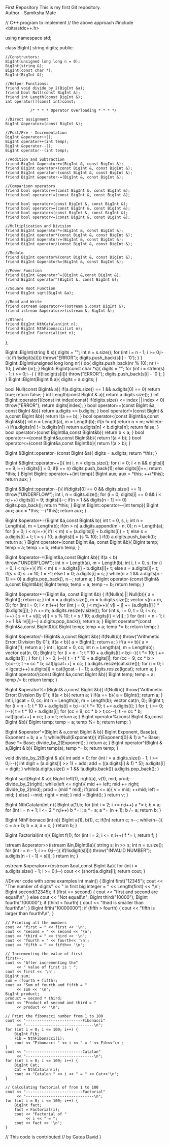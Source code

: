 First Repository
This is my first Git repository.
<br>
Author - Samiksha Mate

// C++ program to implement
// the above approach
#include <bits/stdc++.h>

using namespace std;

class BigInt{
    string digits;
public:

    //Constructors:
    BigInt(unsigned long long n = 0);
    BigInt(string &);
    BigInt(const char *);
    BigInt(BigInt &);

    //Helper Functions:
    friend void divide_by_2(BigInt &a);
    friend bool Null(const BigInt &);
    friend int Length(const BigInt &);
    int operator[](const int)const;

               /* * * * Operator Overloading * * * */

    //Direct assignment
    BigInt &operator=(const BigInt &);

    //Post/Pre - Incrementation
    BigInt &operator++();
    BigInt operator++(int temp);
    BigInt &operator--();
    BigInt operator--(int temp);

    //Addition and Subtraction
    friend BigInt &operator+=(BigInt &, const BigInt &);
    friend BigInt operator+(const BigInt &, const BigInt &);
    friend BigInt operator-(const BigInt &, const BigInt &);
    friend BigInt &operator-=(BigInt &, const BigInt &);

    //Comparison operators
    friend bool operator==(const BigInt &, const BigInt &);
    friend bool operator!=(const BigInt &, const BigInt &);

    friend bool operator>(const BigInt &, const BigInt &);
    friend bool operator>=(const BigInt &, const BigInt &);
    friend bool operator<(const BigInt &, const BigInt &);
    friend bool operator<=(const BigInt &, const BigInt &);

    //Multiplication and Division
    friend BigInt &operator*=(BigInt &, const BigInt &);
    friend BigInt operator*(const BigInt &, const BigInt &);
    friend BigInt &operator/=(BigInt &, const BigInt &);
    friend BigInt operator/(const BigInt &, const BigInt &);

    //Modulo
    friend BigInt operator%(const BigInt &, const BigInt &);
    friend BigInt &operator%=(BigInt &, const BigInt &);

    //Power Function
    friend BigInt &operator^=(BigInt &,const BigInt &);
    friend BigInt operator^(BigInt &, const BigInt &);
    
    //Square Root Function
    friend BigInt sqrt(BigInt &a);

    //Read and Write
    friend ostream &operator<<(ostream &,const BigInt &);
    friend istream &operator>>(istream &, BigInt &);

    //Others
    friend BigInt NthCatalan(int n);
    friend BigInt NthFibonacci(int n);
    friend BigInt Factorial(int n);
};

BigInt::BigInt(string & s){
    digits = "";
    int n = s.size();
    for (int i = n - 1; i >= 0;i--){
        if(!isdigit(s[i]))
            throw("ERROR");
        digits.push_back(s[i] - '0');
    }
}
BigInt::BigInt(unsigned long long nr){
    do{
        digits.push_back(nr % 10);
        nr /= 10;
    } while (nr);
}
BigInt::BigInt(const char *s){
    digits = "";
    for (int i = strlen(s) - 1; i >= 0;i--)
    {
        if(!isdigit(s[i]))
            throw("ERROR");
        digits.push_back(s[i] - '0');
    }
}
BigInt::BigInt(BigInt & a){
    digits = a.digits;
}

bool Null(const BigInt& a){
    if(a.digits.size() == 1 && a.digits[0] == 0)
        return true;
    return false;
}
int Length(const BigInt & a){
    return a.digits.size();
}
int BigInt::operator[](const int index)const{
    if(digits.size() <= index || index < 0)
        throw("ERROR");
    return digits[index];
}
bool operator==(const BigInt &a, const BigInt &b){
    return a.digits == b.digits;
}
bool operator!=(const BigInt & a,const BigInt &b){
    return !(a == b);
}
bool operator<(const BigInt&a,const BigInt&b){
    int n = Length(a), m = Length(b);
    if(n != m)
        return n < m;
    while(n--)
        if(a.digits[n] != b.digits[n])
            return a.digits[n] < b.digits[n];
    return false;
}
bool operator>(const BigInt&a,const BigInt&b){
    return b < a;
}
bool operator>=(const BigInt&a,const BigInt&b){
    return !(a < b);
}
bool operator<=(const BigInt&a,const BigInt&b){
    return !(a > b);
}

BigInt &BigInt::operator=(const BigInt &a){
    digits = a.digits;
    return *this;
}

BigInt &BigInt::operator++(){
    int i, n = digits.size();
    for (i = 0; i < n && digits[i] == 9;i++)
        digits[i] = 0;
    if(i == n)
        digits.push_back(1);
    else
        digits[i]++;
    return *this;
}
BigInt BigInt::operator++(int temp){
    BigInt aux;
    aux = *this;
    ++(*this);
    return aux;
}

BigInt &BigInt::operator--(){
    if(digits[0] == 0 && digits.size() == 1)
        throw("UNDERFLOW");
    int i, n = digits.size();
    for (i = 0; digits[i] == 0 && i < n;i++)
        digits[i] = 9;
    digits[i]--;
    if(n > 1 && digits[n - 1] == 0)
        digits.pop_back();
    return *this;
}
BigInt BigInt::operator--(int temp){
    BigInt aux;
    aux = *this;
    --(*this);
    return aux;
}

BigInt &operator+=(BigInt &a,const BigInt& b){
    int t = 0, s, i;
    int n = Length(a), m = Length(b);
    if(m > n)
        a.digits.append(m - n, 0);
    n = Length(a);
    for (i = 0; i < n;i++){
        if(i < m)
            s = (a.digits[i] + b.digits[i]) + t;
        else
            s = a.digits[i] + t;
        t = s / 10;
        a.digits[i] = (s % 10);
    }
    if(t)
        a.digits.push_back(t);
    return a;
}
BigInt operator+(const BigInt &a, const BigInt &b){
    BigInt temp;
    temp = a;
    temp += b;
    return temp;
}

BigInt &operator-=(BigInt&a,const BigInt &b){
    if(a < b)
        throw("UNDERFLOW");
    int n = Length(a), m = Length(b);
    int i, t = 0, s;
    for (i = 0; i < n;i++){
        if(i < m)
            s = a.digits[i] - b.digits[i]+ t;
        else
            s = a.digits[i]+ t;
        if(s < 0)
            s += 10,
            t = -1;
        else
            t = 0;
        a.digits[i] = s;
    }
    while(n > 1 && a.digits[n - 1] == 0)
        a.digits.pop_back(),
        n--;
    return a;
}
BigInt operator-(const BigInt& a,const BigInt&b){
    BigInt temp;
    temp = a;
    temp -= b;
    return temp;
}

BigInt &operator*=(BigInt &a, const BigInt &b)
{
    if(Null(a) || Null(b)){
        a = BigInt();
        return a;
    }
    int n = a.digits.size(), m = b.digits.size();
    vector<int> v(n + m, 0);
    for (int i = 0; i < n;i++)
        for (int j = 0; j < m;j++){
            v[i + j] += (a.digits[i] ) * (b.digits[j]);
        }
    n += m;
    a.digits.resize(v.size());
    for (int s, i = 0, t = 0; i < n; i++)
    {
        s = t + v[i];
        v[i] = s % 10;
        t = s / 10;
        a.digits[i] = v[i] ;
    }
    for (int i = n - 1; i >= 1 && !v[i];i--)
            a.digits.pop_back();
    return a;
}
BigInt operator*(const BigInt&a,const BigInt&b){
    BigInt temp;
    temp = a;
    temp *= b;
    return temp;
}

BigInt &operator/=(BigInt& a,const BigInt &b){
    if(Null(b))
        throw("Arithmetic Error: Division By 0");
    if(a < b){
        a = BigInt();
        return a;
    }
    if(a == b){
        a = BigInt(1);
        return a;
    }
    int i, lgcat = 0, cc;
    int n = Length(a), m = Length(b);
    vector<int> cat(n, 0);
    BigInt t;
    for (i = n - 1; t * 10 + a.digits[i]  < b;i--){
        t *= 10;
        t += a.digits[i] ;
    }
    for (; i >= 0; i--){
        t = t * 10 + a.digits[i];
        for (cc = 9; cc * b > t;cc--);
        t -= cc * b;
        cat[lgcat++] = cc;
    }
    a.digits.resize(cat.size());
    for (i = 0; i < lgcat;i++)
        a.digits[i] = cat[lgcat - i - 1];
    a.digits.resize(lgcat);
    return a;
}
BigInt operator/(const BigInt &a,const BigInt &b){
    BigInt temp;
    temp = a;
    temp /= b;
    return temp;
}

BigInt &operator%=(BigInt& a,const BigInt &b){
    if(Null(b))
        throw("Arithmetic Error: Division By 0");
    if(a < b){
        return a;
    }
    if(a == b){
        a = BigInt();
        return a;
    }
    int i, lgcat = 0, cc;
    int n = Length(a), m = Length(b);
    vector<int> cat(n, 0);
    BigInt t;
    for (i = n - 1; t * 10 + a.digits[i] < b;i--){
        t *= 10;
        t += a.digits[i];
    }
    for (; i >= 0; i--){
        t = t * 10 + a.digits[i];
        for (cc = 9; cc * b > t;cc--);
        t -= cc * b;
        cat[lgcat++] = cc;
    }
    a = t;
    return a;
}
BigInt operator%(const BigInt &a,const BigInt &b){
    BigInt temp;
    temp = a;
    temp %= b;
    return temp;
}

BigInt &operator^=(BigInt & a,const BigInt & b){
    BigInt Exponent, Base(a);
    Exponent = b;
    a = 1;
    while(!Null(Exponent)){
        if(Exponent[0] & 1)
            a *= Base;
        Base *= Base;
        divide_by_2(Exponent);
    }
    return a;
}
BigInt operator^(BigInt & a,BigInt & b){
    BigInt temp(a);
    temp ^= b;
    return temp;
}

void divide_by_2(BigInt & a){
    int add = 0;
    for (int i = a.digits.size() - 1; i >= 0;i--){
        int digit = (a.digits[i] >> 1) + add;
        add = ((a.digits[i] & 1) * 5);
        a.digits[i] = digit;
    }
    while(a.digits.size() > 1 && !a.digits.back())
        a.digits.pop_back();
}

BigInt sqrt(BigInt & a){
    BigInt left(1), right(a), v(1), mid, prod;
    divide_by_2(right);
    while(left <= right){
        mid += left;
        mid += right;
        divide_by_2(mid);
        prod = (mid * mid);
        if(prod <= a){
            v = mid;
            ++mid;
            left = mid;
        }
        else{
            --mid;
            right = mid;
        }
        mid = BigInt();
    }
    return v;
}

BigInt NthCatalan(int n){
    BigInt a(1),b;
    for (int i = 2; i <= n;i++)
        a *= i;
    b = a;
    for (int i = n + 1; i <= 2 * n;i++)
        b *= i;
    a *= a;
    a *= (n + 1);
    b /= a;
    return b;
}

BigInt NthFibonacci(int n){
    BigInt a(1), b(1), c;
    if(!n)
        return c;
    n--;
    while(n--){
        c = a + b;
        b = a;
        a = c;
    }
    return b;
}

BigInt Factorial(int n){
    BigInt f(1);
    for (int i = 2; i <= n;i++)
        f *= i;
    return f;
}

istream &operator>>(istream &in,BigInt&a){
    string s;
    in >> s;
    int n = s.size();
    for (int i = n - 1; i >= 0;i--){
        if(!isdigit(s[i]))
            throw("INVALID NUMBER");
        a.digits[n - i - 1] = s[i];
    }
    return in;
}

ostream &operator<<(ostream &out,const BigInt &a){
    for (int i = a.digits.size() - 1; i >= 0;i--)
        cout << (short)a.digits[i];
    return cout;
}

//Driver code with some examples
int main()
{
    BigInt first("12345");
    cout << "The number of digits"
         << " in first big integer = "
         << Length(first) << '\n';
    BigInt second(12345);
    if (first == second) {
        cout << "first and second are equal!\n";
    }
    else
        cout << "Not equal!\n";
    BigInt third("10000");
    BigInt fourth("100000");
    if (third < fourth) {
        cout << "third is smaller than fourth!\n";
    }
    BigInt fifth("10000000");
    if (fifth > fourth) {
        cout << "fifth is larger than fourth!\n";
    }

    // Printing all the numbers
    cout << "first = " << first << '\n';
    cout << "second = " << second << '\n';
    cout << "third = " << third << '\n';
    cout << "fourth = " << fourth<< '\n';
    cout << "fifth = " << fifth<< '\n';

    // Incrementing the value of first
    first++;
    cout << "After incrementing the"
         << " value of first is : ";
    cout << first << '\n';
    BigInt sum;
    sum = (fourth + fifth);
    cout << "Sum of fourth and fifth = "
         << sum << '\n';
    BigInt product;
    product = second * third;
    cout << "Product of second and third = "
         << product << '\n';

    // Print the fibonacci number from 1 to 100
    cout << "-------------------------Fibonacci"
         << "------------------------------\n";
    for (int i = 0; i <= 100; i++) {
        BigInt Fib;
        Fib = NthFibonacci(i);
        cout << "Fibonacci " << i << " = " << Fib<<'\n';
    }
    cout << "-------------------------Catalan"
         << "------------------------------\n";
    for (int i = 0; i <= 100; i++) {
        BigInt Cat;
        Cat = NthCatalan(i);
        cout << "Catalan " << i << " = " << Cat<<'\n';
    }

    // Calculating factorial of from 1 to 100
    cout << "-------------------------Factorial"
         << "------------------------------\n";
    for (int i = 0; i <= 100; i++) {
        BigInt fact;
        fact = Factorial(i);
        cout << "Factorial of "
             << i << " = ";
        cout << fact << '\n';
    }
  // This code is contributed
  // by Gatea David
}

